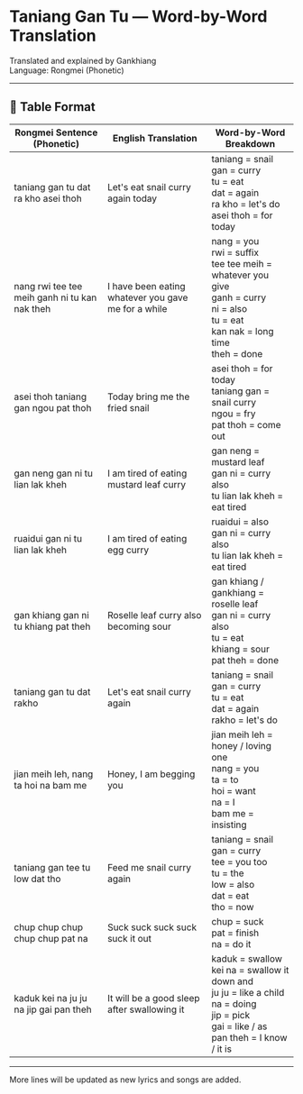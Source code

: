# Taniang Gan Tu — Word-by-Word Translation

Translated and explained by Gankhiang  
Language: Rongmei (Phonetic)

---

## 📄 Table Format

| Rongmei Sentence (Phonetic) | English Translation | Word-by-Word Breakdown |
|-----------------------------|----------------------|--------------------------|
| taniang gan tu dat ra kho asei thoh | Let's eat snail curry again today | taniang = snail<br>gan = curry<br>tu = eat<br>dat = again<br>ra kho = let's do<br>asei thoh = for today |
| nang rwi tee tee meih ganh ni tu kan nak theh | I have been eating whatever you gave me for a while | nang = you<br>rwi = suffix<br>tee tee meih = whatever you give<br>ganh = curry<br>ni = also<br>tu = eat<br>kan nak = long time<br>theh = done |
| asei thoh taniang gan ngou pat thoh | Today bring me the fried snail | asei thoh = for today<br>taniang gan = snail curry<br>ngou = fry<br>pat thoh = come out |
| gan neng gan ni tu lian lak kheh | I am tired of eating mustard leaf curry | gan neng = mustard leaf<br>gan ni = curry also<br>tu lian lak kheh = eat tired |
| ruaidui gan ni tu lian lak kheh | I am tired of eating egg curry | ruaidui = also<br>gan ni = curry also<br>tu lian lak kheh = eat tired |
| gan khiang gan ni tu khiang pat theh | Roselle leaf curry also becoming sour | gan khiang / gankhiang = roselle leaf<br>gan ni = curry also<br>tu = eat<br>khiang = sour<br>pat theh = done |
| taniang gan tu dat rakho | Let's eat snail curry again | taniang = snail<br>gan = curry<br>tu = eat<br>dat = again<br>rakho = let's do |
| jian meih leh, nang ta hoi na bam me | Honey, I am begging you | jian meih leh = honey / loving one<br>nang = you<br>ta = to<br>hoi = want<br>na = I<br>bam me = insisting |
| taniang gan tee tu low dat tho | Feed me snail curry again | taniang = snail<br>gan = curry<br>tee = you too<br>tu = the<br>low = also<br>dat = eat<br>tho = now |
| chup chup chup chup chup pat na | Suck suck suck suck suck it out | chup = suck<br>pat = finish<br>na = do it |
| kaduk kei na ju ju na jip gai pan theh | It will be a good sleep after swallowing it | kaduk = swallow<br>kei na = swallow it down and<br>ju ju = like a child<br>na = doing<br>jip = pick<br>gai = like / as<br>pan theh = I know / it is |

---

More lines will be updated as new lyrics and songs are added.
